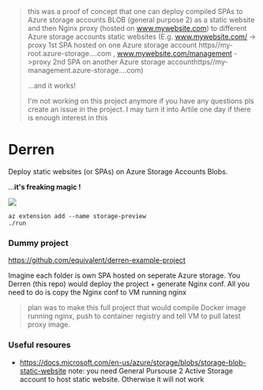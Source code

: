 > this was a proof of concept that one can deploy compiled SPAs to Azure storage accounts BLOB (general purpose 2)  as a static website and then Nginx proxy (hosted on www.mywebsite.com) to different Azure storage accounts static websites (E.g. www.mywebsite.com/ ->  proxy 1st SPA hosted on one Azure storage account https//my-root.azure-storage....com , www.mywebsite.com/management ->proxy 2nd SPA on another Azure storage accounthttps//my-management.azure-storage....com) 
> 
> ...and it works!
>
> I'm not working on this project anymore if you have any questions pls create an issue in the project. I may turn it into Artile one day if there is enough interest in this

# Derren

Deploy static websites (or SPAs) on Azure Storage Accounts Blobs.  

...**it's freaking magic !**

![](https://cdn-static.denofgeek.com/sites/denofgeek/files/styles/main_wide/public/2017/09/derren_brown_main.jpg)


```
az extension add --name storage-preview
./run
```

### Dummy project

https://github.com/equivalent/derren-example-project

Imagine each folder is own SPA hosted on seperate Azure storage. You Derren (this repo) would deploy the project + generate Nginx conf. All you need to do is copy the Nginx conf to VM running nginx 

> plan was to make this full project that would compile Docker image running nginx, push to container registry and tell VM to pull latest proxy image.

### Useful resoures

* https://docs.microsoft.com/en-us/azure/storage/blobs/storage-blob-static-website  note: you need General Pursouse 2 Active Storage account to host static website. Otherwise it will not work
